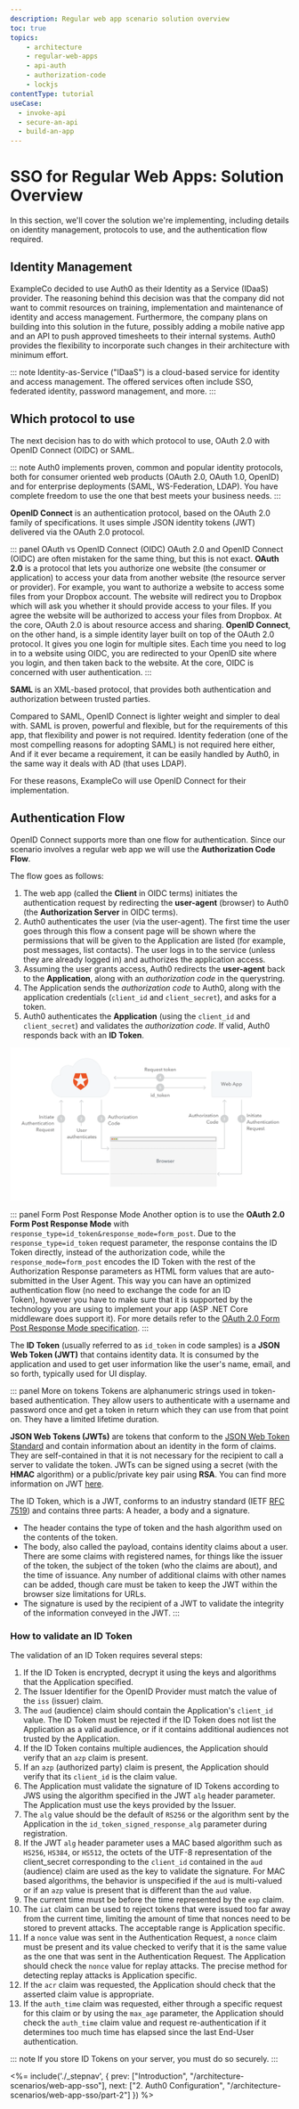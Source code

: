 ```yaml
---
description: Regular web app scenario solution overview
toc: true
topics:
    - architecture
    - regular-web-apps
    - api-auth
    - authorization-code
    - lockjs
contentType: tutorial
useCase:
  - invoke-api
  - secure-an-api
  - build-an-app
---
```


# SSO for Regular Web Apps: Solution Overview

In this section, we'll cover the solution we're implementing, including details on identity management, protocols to use, and the authentication flow required.

## Identity Management

ExampleCo decided to use Auth0 as their Identity as a Service (IDaaS) provider. The reasoning behind this decision was that the company did not want to commit resources on  training, implementation and maintenance of identity and access management. Furthermore, the company plans on building into this solution in the future, possibly adding a mobile native app and an API to push approved timesheets to their internal systems. Auth0 provides the flexibility to incorporate such changes in their architecture with minimum effort.

::: note
Identity-as-Service ("IDaaS") is a cloud-based service for identity and access management. The offered services often include SSO, federated identity, password management, and more.
:::

## Which protocol to use

The next decision has to do with which protocol to use, OAuth 2.0 with OpenID Connect (OIDC) or SAML.

::: note
Auth0 implements proven, common and popular identity protocols, both for consumer oriented web products (OAuth 2.0, OAuth 1.0, OpenID) and for enterprise deployments (SAML, WS-Federation, LDAP). You have complete freedom to use the one that best meets your business needs.
:::

__OpenID Connect__ is an authentication protocol, based on the OAuth 2.0 family of specifications. It uses simple JSON identity tokens (JWT) delivered via the OAuth 2.0 protocol.

::: panel OAuth vs OpenID Connect (OIDC)
OAuth 2.0 and OpenID Connect (OIDC) are often mistaken for the same thing, but this is not exact.
__OAuth 2.0__ is a protocol that lets you authorize one website (the consumer or application) to access your data from another website (the resource server or provider). For example, you want to authorize a website to access some files from your Dropbox account. The website will redirect you to Dropbox which will ask you whether it should provide access to your files. If you agree the website will be authorized to access your files from Dropbox. At the core, OAuth 2.0 is about resource access and sharing.
__OpenID Connect__, on the other hand, is a simple identity layer built on top of the OAuth 2.0 protocol. It gives you one login for multiple sites. Each time you need to log in to a website using OIDC, you are redirected to your OpenID site where you login, and then taken back to the website. At the core, OIDC is concerned with user authentication.
:::

__SAML__ is an XML-based protocol, that provides both authentication and authorization between trusted parties.

Compared to SAML, OpenID Connect is lighter weight and simpler to deal with. SAML is proven, powerful and flexible, but for the requirements of this app, that flexibility and power is not required. Identity federation (one of the most compelling reasons for adopting SAML) is not required here either, And if it ever became a requirement, it can be easily handled by Auth0, in the same way it deals with AD (that uses LDAP).

For these reasons, ExampleCo will use OpenID Connect for their implementation.

## Authentication Flow

OpenID Connect supports more than one flow for authentication. Since our scenario involves a regular web app we will use the __Authorization Code Flow__.

The flow goes as follows:
1. The web app (called the __Client__ in OIDC terms) initiates the authentication request by redirecting the __user-agent__ (browser) to Auth0 (the __Authorization Server__ in OIDC terms).
1. Auth0 authenticates the user (via the user-agent). The first time the user goes through this flow a consent page will be shown where the permissions that will be given to the Application are listed (for example, post messages, list contacts). The user logs in to the service (unless they are already logged in) and authorizes the application access.
1. Assuming the user grants access, Auth0 redirects the __user-agent__ back to the __Application__, along with an _authorization code_ in the querystring.
1. The Application sends the _authorization code_ to Auth0, along with the application credentials (`client_id` and `client_secret`), and asks for a token.
1. Auth0 authenticates the __Application__ (using the `client_id` and `client_secret`) and validates the _authorization code_. If valid, Auth0 responds back with an __ID Token__.

![Diagram of the Authorization Code Flow](/media/articles/architecture-scenarios/web-app-sso/authz-code-flow.png)

::: panel Form Post Response Mode
Another option is to use the __OAuth 2.0 Form Post Response Mode__ with `response_type=id_token&response_mode=form_post`. Due to the `response_type=id_token` request parameter, the response contains the ID Token directly, instead of the authorization code, while the `response_mode=form_post` encodes the ID Token with the rest of the Authorization Response parameters as HTML form values that are auto-submitted in the User Agent. This way you can have an optimized authentication flow (no need to exchange the code for an ID Token), however you have to make sure that it is supported by the technology you are using to implement your app (ASP .NET Core middleware does support it). For more details refer to the [OAuth 2.0 Form Post Response Mode specification](https://openid.net/specs/oauth-v2-form-post-response-mode-1_0.html).
:::

The __ID Token__ (usually referred to as `id_token` in code samples) is a __JSON Web Token (JWT)__ that contains identity data. It is consumed by the application and used to get user information like the user's name, email, and so forth, typically used for UI display.

::: panel More on tokens
Tokens are alphanumeric strings used in token-based authentication. They allow users to authenticate with a username and password once and get a token in return which they can use from that point on. They have a limited lifetime duration.

__JSON Web Tokens (JWTs)__ are tokens that conform to the [JSON Web Token Standard](https://tools.ietf.org/html/rfc7519) and contain information about an identity in the form of claims. They are self-contained in that it is not necessary for the recipient to call a server to validate the token. JWTs can be signed using a secret (with the __HMAC__ algorithm) or a public/private key pair using __RSA__. You can find more information on JWT [here](/jwt).

The ID Token, which is a JWT, conforms to an industry standard (IETF [RFC 7519](https://tools.ietf.org/html/rfc7519)) and contains three parts: A header, a body and a signature.
- The header contains the type of token and the hash algorithm used on the contents of the token.
- The body, also called the payload, contains identity claims about a user. There are some claims with registered names, for things like the issuer of the token, the subject of the token (who the claims are about), and the time of issuance.  Any number of additional claims with other names can be added, though care must be taken to keep the JWT within the browser size limitations for URLs.
- The signature is used by the recipient of a JWT to validate the integrity of the information conveyed in the JWT.
:::

### How to validate an ID Token

The validation of an ID Token requires several steps:
1. If the ID Token is encrypted, decrypt it using the keys and algorithms that the Application specified.
1. The Issuer Identifier for the OpenID Provider must match the value of the `iss` (issuer) claim.
1. The `aud` (audience) claim should contain the Application's `client_id` value. The ID Token must be rejected if the ID Token does not list the Application as a valid audience, or if it contains additional audiences not trusted by the Application.
1. If the ID Token contains multiple audiences, the Application should verify that an `azp` claim is present.
1. If an `azp` (authorized party) claim is present, the Application should verify that its `client_id` is the claim value.
1. The Application must validate the signature of ID Tokens according to JWS using the algorithm specified in the JWT `alg` header parameter. The Application must use the keys provided by the Issuer.
1. The `alg` value should be the default of `RS256` or the algorithm sent by the Application in the `id_token_signed_response_alg` parameter during registration.
1. If the JWT `alg` header parameter uses a MAC based algorithm such as `HS256`, `HS384`, or `HS512`, the octets of the UTF-8 representation of the client_secret corresponding to the `client_id` contained in the `aud` (audience) claim are used as the key to validate the signature. For MAC based algorithms, the behavior is unspecified if the `aud` is multi-valued or if an `azp` value is present that is different than the `aud` value.
1. The current time must be before the time represented by the `exp` claim.
1. The `iat` claim can be used to reject tokens that were issued too far away from the current time, limiting the amount of time that nonces need to be stored to prevent attacks. The acceptable range is Application specific.
1. If a `nonce` value was sent in the Authentication Request, a `nonce` claim must be present and its value checked to verify that it is the same value as the one that was sent in the Authentication Request. The Application should check the `nonce` value for replay attacks. The precise method for detecting replay attacks is Application specific.
1. If the `acr` claim was requested, the Application should check that the asserted claim value is appropriate.
1. If the `auth_time` claim was requested, either through a specific request for this claim or by using the `max_age` parameter, the Application should check the `auth_time` claim value and request re-authentication if it determines too much time has elapsed since the last End-User authentication.

::: note
If you store ID Tokens on your server, you must do so securely.
:::

<%= include('./_stepnav', {
 prev: ["Introduction", "/architecture-scenarios/web-app-sso"],
 next: ["2. Auth0 Configuration", "/architecture-scenarios/web-app-sso/part-2"]
}) %>
